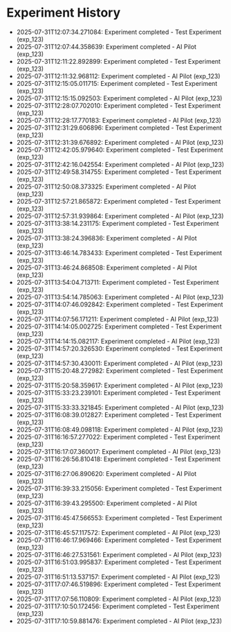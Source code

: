 # Experiment History

- 2025-07-31T12:07:34.271084: Experiment completed - Test Experiment (exp_123)
- 2025-07-31T12:07:44.358639: Experiment completed - AI Pilot (exp_123)
- 2025-07-31T12:11:22.892899: Experiment completed - Test Experiment (exp_123)
- 2025-07-31T12:11:32.968112: Experiment completed - AI Pilot (exp_123)
- 2025-07-31T12:15:05.011715: Experiment completed - Test Experiment (exp_123)
- 2025-07-31T12:15:15.092503: Experiment completed - AI Pilot (exp_123)
- 2025-07-31T12:28:07.702010: Experiment completed - Test Experiment (exp_123)
- 2025-07-31T12:28:17.770183: Experiment completed - AI Pilot (exp_123)
- 2025-07-31T12:31:29.606896: Experiment completed - Test Experiment (exp_123)
- 2025-07-31T12:31:39.676892: Experiment completed - AI Pilot (exp_123)
- 2025-07-31T12:42:05.979640: Experiment completed - Test Experiment (exp_123)
- 2025-07-31T12:42:16.042554: Experiment completed - AI Pilot (exp_123)
- 2025-07-31T12:49:58.314755: Experiment completed - Test Experiment (exp_123)
- 2025-07-31T12:50:08.373325: Experiment completed - AI Pilot (exp_123)
- 2025-07-31T12:57:21.865872: Experiment completed - Test Experiment (exp_123)
- 2025-07-31T12:57:31.939864: Experiment completed - AI Pilot (exp_123)
- 2025-07-31T13:38:14.231175: Experiment completed - Test Experiment (exp_123)
- 2025-07-31T13:38:24.396836: Experiment completed - AI Pilot (exp_123)
- 2025-07-31T13:46:14.783433: Experiment completed - Test Experiment (exp_123)
- 2025-07-31T13:46:24.868508: Experiment completed - AI Pilot (exp_123)
- 2025-07-31T13:54:04.713711: Experiment completed - Test Experiment (exp_123)
- 2025-07-31T13:54:14.785063: Experiment completed - AI Pilot (exp_123)
- 2025-07-31T14:07:46.092842: Experiment completed - Test Experiment (exp_123)
- 2025-07-31T14:07:56.171211: Experiment completed - AI Pilot (exp_123)
- 2025-07-31T14:14:05.002725: Experiment completed - Test Experiment (exp_123)
- 2025-07-31T14:14:15.082117: Experiment completed - AI Pilot (exp_123)
- 2025-07-31T14:57:20.326530: Experiment completed - Test Experiment (exp_123)
- 2025-07-31T14:57:30.430011: Experiment completed - AI Pilot (exp_123)
- 2025-07-31T15:20:48.272982: Experiment completed - Test Experiment (exp_123)
- 2025-07-31T15:20:58.359617: Experiment completed - AI Pilot (exp_123)
- 2025-07-31T15:33:23.239101: Experiment completed - Test Experiment (exp_123)
- 2025-07-31T15:33:33.321845: Experiment completed - AI Pilot (exp_123)
- 2025-07-31T16:08:39.012827: Experiment completed - Test Experiment (exp_123)
- 2025-07-31T16:08:49.098118: Experiment completed - AI Pilot (exp_123)
- 2025-07-31T16:16:57.277022: Experiment completed - Test Experiment (exp_123)
- 2025-07-31T16:17:07.360017: Experiment completed - AI Pilot (exp_123)
- 2025-07-31T16:26:56.810418: Experiment completed - Test Experiment (exp_123)
- 2025-07-31T16:27:06.890620: Experiment completed - AI Pilot (exp_123)
- 2025-07-31T16:39:33.215056: Experiment completed - Test Experiment (exp_123)
- 2025-07-31T16:39:43.295500: Experiment completed - AI Pilot (exp_123)
- 2025-07-31T16:45:47.566553: Experiment completed - Test Experiment (exp_123)
- 2025-07-31T16:45:57.117572: Experiment completed - AI Pilot (exp_123)
- 2025-07-31T16:46:17.969466: Experiment completed - Test Experiment (exp_123)
- 2025-07-31T16:46:27.531561: Experiment completed - AI Pilot (exp_123)
- 2025-07-31T16:51:03.995837: Experiment completed - Test Experiment (exp_123)
- 2025-07-31T16:51:13.537157: Experiment completed - AI Pilot (exp_123)
- 2025-07-31T17:07:46.519896: Experiment completed - Test Experiment (exp_123)
- 2025-07-31T17:07:56.110809: Experiment completed - AI Pilot (exp_123)
- 2025-07-31T17:10:50.172456: Experiment completed - Test Experiment (exp_123)
- 2025-07-31T17:10:59.881476: Experiment completed - AI Pilot (exp_123)
